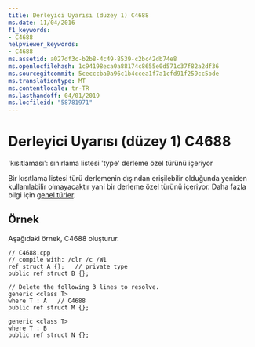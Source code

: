 ```yaml
---
title: Derleyici Uyarısı (düzey 1) C4688
ms.date: 11/04/2016
f1_keywords:
- C4688
helpviewer_keywords:
- C4688
ms.assetid: a027df3c-b2b8-4c49-8539-c2bc42db74e8
ms.openlocfilehash: 1c94198eca0a88174c8655e0d571c37f82a2df36
ms.sourcegitcommit: 5cecccba0a96c1b4ccea1f7a1cfd91f259cc5bde
ms.translationtype: MT
ms.contentlocale: tr-TR
ms.lasthandoff: 04/01/2019
ms.locfileid: "58781971"
---
```

# <a name="compiler-warning-level-1-c4688"></a>Derleyici Uyarısı (düzey 1) C4688

'kısıtlaması': sınırlama listesi 'type' derleme özel türünü içeriyor

Bir kısıtlama listesi türü derlemenin dışından erişilebilir olduğunda yeniden kullanılabilir olmayacaktır yani bir derleme özel türünü içeriyor. Daha fazla bilgi için [genel türler](../../extensions/generics-cpp-component-extensions.md).

## <a name="example"></a>Örnek

Aşağıdaki örnek, C4688 oluşturur.

```
// C4688.cpp
// compile with: /clr /c /W1
ref struct A {};   // private type
public ref struct B {};

// Delete the following 3 lines to resolve.
generic <class T>
where T : A   // C4688
public ref struct M {};

generic <class T>
where T : B
public ref struct N {};
```